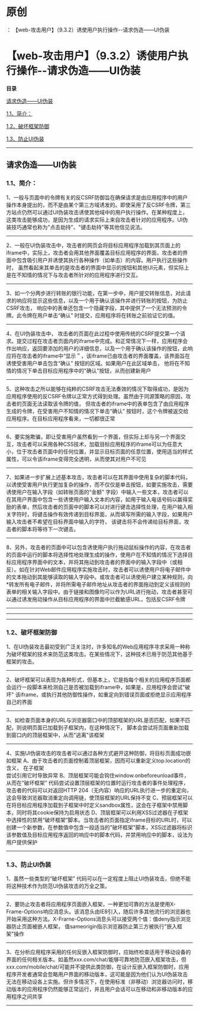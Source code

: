 # 原创
：  【web-攻击用户】（9.3.2）诱使用户执行操作--请求伪造——UI伪装

# 【web-攻击用户】（9.3.2）诱使用户执行操作--请求伪造——UI伪装

**目录**

[请求伪造——UI伪装](#%E8%AF%B7%E6%B1%82%E4%BC%AA%E9%80%A0%E2%80%94%E2%80%94UI%E4%BC%AA%E8%A3%85)

[1.1、简介：](#1.1%E3%80%81%E7%AE%80%E4%BB%8B%EF%BC%9A)

[1.2、破坏框架防御](#1.2%E3%80%81%E7%A0%B4%E5%9D%8F%E6%A1%86%E6%9E%B6%E9%98%B2%E5%BE%A1)

[1.3、防止UI伪装](#1.3%E3%80%81%E9%98%B2%E6%AD%A2UI%E4%BC%AA%E8%A3%85)

---


## 请求伪造——UI伪装

> 
<h3>1.1、简介：</h3>
1、一般与页面中的令牌有关的反CSRF防御旨在确保请求是由应用程序中的用户操作本身提出的，而不是由某个第三方域诱发的。即使采用了反CSRF令牌，第三方站点仍然可以通过UI伪装攻击诱使其他域中的用户执行操作。在某种程度上，这类攻击能够成功，是因为生成的请求实际上来自攻击者针对的应用程序。UI伪装技巧通常也称为"点击劫持"、"键击劫持"等其他信见说法。
<hr/>
2、一般在UI伪装攻击中，攻击者的网页会将目标应用程序加载到其页面上的iframe中，实际上，攻击者会用其他界面覆盖目标应用程序的界面，攻击者的界面中包含吸引用户并诱使其执行各种操作（如单击）的内容。用户执行这些操作时， 虽然看起来其单击的是攻击者的界面中显示的按钮和其他UI元素，但实际上是在不知情的情况下与攻击者所针对的应用程序进行交互。
<hr/>
3、如一个分两步进行转账的银行功能，在第一步中，用户提交转账信息，对此请求的响应将显示这些信息，以及一个用于确认该操作并进行转账的按钮，为防止CSRF攻击， 响应中的表单还包含一个隐藏字段，其中提供了一个无法预测的令牌。此令牌在用户单击“确认” 时提交，应用程序将在转账之前验证它的值。
<hr/>
4、在UI伪装攻击中， 攻击者的页面在此过程中使用传统的CSRF提交第一个请求。提交过程在攻击者页面内的iframe中完成。和正常情况下一样，应用程序会作出响应，返回要添加的用户的详细信息，以及一个用于确认该操作的按钮，此响应将在攻击者的iframe中“显示＂，该iframe已由攻击者的界面覆盖，该界面旨在诱使受害用户单击包含“确认” 按钮的区域。如果用户在此区域单击， 他将在不知情的情况下单击目标应用程序中的"确认"按钮，从而创建新用户
<hr/>
5、这种攻击之所以能够在纯粹的CSRF攻击无法奏效的情况下取得成功，是因为应用程序使用的反CSRF令牌以正常方式得到处理。虽然由于同源策略的原因，攻击者的页面无法读取该令牌的值， 但攻击者的iframe中的表单包含了由应用程序生成的令牌，在受害用户不知情的情况下单击“确认” 按钮时，这个令牌被返交给应用程序。在目标应用程序看来，一切都很正常
<hr/>
6、要实施欺骗，即让受害用户虽然看到一个界面，但实际上却与另一个界面交互，攻击者可以采用各种CSS技术，加载目标应用程序的iframe可以为任意大小，位于攻击者页面中的任何位置，并显示目标页面的任意位置，使用适当的样式属性，可以令该iframe变得完全透明，从而使其对用户不可见
<hr/>
7、如果进一步扩展上述基本攻击，攻击者可以在其界面中使用复杂的脚本代码，以诱使受害用户执行更加复杂的操作，而不仅仅是单击按钮，如要实施攻击，需要诱使用户在输入字段（如转账页面的“金额” 字段）中输入一些文本，攻击者可以在其用户界面中包含一些诱使用户输入文本的内容，如用于输入电话号码以赢得奖励的表单，然后攻击者的页面中的脚本可以对进行键击选择性处理，在用户输入相关字符时，将键击操作有效传递到目标界面，从而填写所需的输入字段，如果用户输入攻击者不希望在目标界面中输入的字符， 该键击将不会传递给目标界面，攻击者的脚本将等待下一次键击。
<hr/>
8、另外，攻击者的页面中可以包含诱使用户执行拖动鼠标操作的内容，在攻击者的页面中运行的脚本将选择性地处理生成的操作，使用户在不知情的情况下选择目标应用程序界面中的文本，并将其拖动到攻击者的界面中的输入字段中（或相反）。如在针对Web邮件应用程序实施攻击时，攻击者可以诱使用户将电子邮件中的文本拖动到其能够读取的输入字段中。或攻击者可以诱使用户建立某种规则，向*转发所有电子邮件，并将所需电子邮件地址从攻击者的界面拖动到定义该规则的表单的相关输入字段中。由于链接和图像均可以作为URL进行拖动，攻击者甚至可以通过诱发拖动操作从目标应用程序的界面中拦截敏感URL，包括反CSRF令牌


---


---


---


> 
<h3>1.2、破坏框架防御</h3>
1、在Ul伪装攻击最初受到广泛关注时，许多知名的Web应用程序寻求采用一种称为破坏框架的技术来防范这类攻击。在某些情况下，这种技术已用于防范其他基于框架的攻击。
<hr/>
2、破坏框架可以表现为各种形式，但基本上，它是指每个相关的应用程序页面都会运行一段脚本来检测自己是否被加载到iframe中，如果是，应用程序会尝试"破坏" 该iframe，或执行其他防御性操作，如重定向到错误页面或拒绝显示应用程序自己的界面
<hr/>
3、如检查页面本身的URL与浏览器窗口中的顶部框架的URL是否匹配，如果不匹配，则说明页面已加载到子框架内，在这种情况下， 脚本会尝试将页面重新加载到窗口内的顶层框架中，从而"逃离"该框架
<hr/>
4、实施UI伪装攻击的攻击者可以通过各种方式避开这种防御，将目标页面成功嵌如框架
A、由于攻击者的页面控制着顶层框架，因而可以重新定义top.location的含义， 在子框架<br/> 尝试引用它时导致异常
B、顶层框架可能会钩住window.onbeforeunload事件，从而在“破坏框架” 代码尝试设置顶层框架的位置时运行攻击者的事件处理程序，攻击者的代码可以对返回HTTP 204（无内容）响应的URL执行进一步的重定向，这会导致浏览器取消重定向调用链，使顶层框架的URL保持不变
C、预层框架可以在将目标应用程序加载到子框架中时定义sandbox属性，这会在子框架中禁用脚本，同时将其cookie保持为启用状态
D、顶层框架可以利用XSS过滤器在子框架中选择性的禁用“破坏框架”脚本。当攻击者的页面指定iframe目标的URL时，可以创建一个新参数，在参数值中包含一段适当的"破坏框架"脚本，XSS过滤器将标识该参数值及目标应用程序返回的响应中的脚本代码，并禁用响应中的脚本，设法为用户提供保护


---


> 
<h3>1.3、防止UI伪装</h3>
1、虽然一些类型的“破坏框架” 代码可以在一定程度上阻止UI伪装攻击，但绝不能将这种技术作为防范UI伪装攻击的万全之策。
<hr/>
2、要防止攻击者将应用程序页面嵌入框架，一种更加可靠的方法是使用X-Frame-Options响应消息头。该消息头由IE8引入，随后许多其他流行的浏览器也开始采用这种方法。X-Frarne-Options消息头可以接受两个值：值deny指示浏览器防止页面被嵌人框架， 值sameorigin指示浏览器防止第三方被执行"嵌入框架"操作
<hr/>
3、在分析应用程序采用的任何反嵌入框架防御时，应始终检查适用于移动设备的界面的任何相关版本。如虽然xxx.com/chat/能够可靠地防范嵌入框架攻击，但xxx.com/mobile/chat/可能并不提供此类防御，在设计反嵌入框架防御时，应用程序开发者通常会忽略用户界面的移动版本，这可能是因为他们认为UI伪装攻击无法在移动设各上实施。但许多情况下，在使用标准（非移动）浏览器访问时，移动版本的应用程序仍然能够正常运行，并且用户会话可以在移动和非移动版本的应用程序之间共享


---

